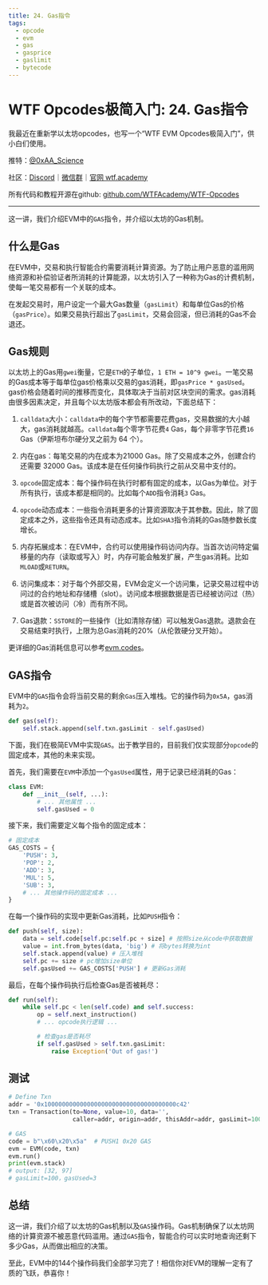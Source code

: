 ```yaml
---
title: 24. Gas指令
tags:
  - opcode
  - evm
  - gas
  - gasprice
  - gaslimit
  - bytecode
---
```

# WTF Opcodes极简入门: 24. Gas指令

我最近在重新学以太坊opcodes，也写一个“WTF EVM Opcodes极简入门”，供小白们使用。

推特：[@0xAA_Science](https://twitter.com/0xAA_Science)

社区：[Discord](https://discord.gg/5akcruXrsk)｜[微信群](https://docs.google.com/forms/d/e/1FAIpQLSe4KGT8Sh6sJ7hedQRuIYirOoZK_85miz3dw7vA1-YjodgJ-A/viewform?usp=sf_link)｜[官网 wtf.academy](https://wtf.academy)

所有代码和教程开源在github: [github.com/WTFAcademy/WTF-Opcodes](https://github.com/WTFAcademy/WTF-Opcodes)

-----

这一讲，我们介绍EVM中的`GAS`指令，并介绍以太坊的Gas机制。

## 什么是Gas

在EVM中，交易和执行智能合约需要消耗计算资源。为了防止用户恶意的滥用网络资源和补偿验证者所消耗的计算能源，以太坊引入了一种称为Gas的计费机制，使每一笔交易都有一个关联的成本。

在发起交易时，用户设定一个最大Gas数量（`gasLimit`）和每单位Gas的价格（`gasPrice`）。如果交易执行超出了`gasLimit`，交易会回滚，但已消耗的Gas不会退还。

## Gas规则

以太坊上的Gas用`gwei`衡量，它是`ETH`的子单位，`1 ETH = 10^9 gwei`。一笔交易的Gas成本等于每单位gas价格乘以交易的gas消耗，即`gasPrice * gasUsed`。gas价格会随着时间的推移而变化，具体取决于当前对区块空间的需求。gas消耗由很多因素决定，并且每个以太坊版本都会有所改动，下面总结下：

1. `calldata`大小：`calldata`中的每个字节都需要花费gas，交易数据的大小越大，gas消耗就越高。`calldata`每个零字节花费`4` Gas，每个非零字节花费`16` Gas（伊斯坦布尔硬分叉之前为 64 个）。

2. 内在gas：每笔交易的内在成本为21000 Gas。除了交易成本之外，创建合约还需要 32000 Gas。该成本是在任何操作码执行之前从交易中支付的。

3. `opcode`固定成本：每个操作码在执行时都有固定的成本，以Gas为单位。对于所有执行，该成本都是相同的。比如每个`ADD`指令消耗`3` Gas。

4. `opcode`动态成本：一些指令消耗更多的计算资源取决于其参数。因此，除了固定成本之外，这些指令还具有动态成本。比如`SHA3`指令消耗的Gas随参数长度增长。

5. 内存拓展成本：在EVM中，合约可以使用操作码访问内存。当首次访问特定偏移量的内存（读取或写入）时，内存可能会触发扩展，产生gas消耗。比如`MLOAD`或`RETURN`。

6. 访问集成本：对于每个外部交易，EVM会定义一个访问集，记录交易过程中访问过的合约地址和存储槽（slot）。访问成本根据数据是否已经被访问过（热）或是首次被访问（冷）而有所不同。

7. Gas退款：`SSTORE`的一些操作（比如清除存储）可以触发Gas退款。退款会在交易结束时执行，上限为总Gas消耗的20%（从伦敦硬分叉开始）。

更详细的Gas消耗信息可以参考[evm.codes](https://www.evm.codes/)。

## GAS指令

EVM中的`GAS`指令会将当前交易的剩余`Gas`压入堆栈。它的操作码为`0x5A`，gas消耗为`2`。

```python
def gas(self):
    self.stack.append(self.txn.gasLimit - self.gasUsed)
```

下面，我们在极简EVM中实现`GAS`。出于教学目的，目前我们仅实现部分`opcode`的固定成本，其他的未来实现。

首先，我们需要在`EVM`中添加一个`gasUsed`属性，用于记录已经消耗的Gas：

```python
class EVM:
    def __init__(self, ...):
        # ... 其他属性 ...
        self.gasUsed = 0

```

接下来，我们需要定义每个指令的固定成本：

```python
# 固定成本
GAS_COSTS = {
    'PUSH': 3,
    'POP': 2,
    'ADD': 3,
    'MUL': 5,
    'SUB': 3,
    # ... 其他操作码的固定成本 ...
}
```


在每一个操作码的实现中更新Gas消耗，比如`PUSH`指令：
```python
def push(self, size):
    data = self.code[self.pc:self.pc + size] # 按照size从code中获取数据
    value = int.from_bytes(data, 'big') # 将bytes转换为int
    self.stack.append(value) # 压入堆栈
    self.pc += size # pc增加size单位
    self.gasUsed += GAS_COSTS['PUSH'] # 更新Gas消耗
```

最后，在每个操作码执行后检查Gas是否被耗尽：

```python
def run(self):
    while self.pc < len(self.code) and self.success:
        op = self.next_instruction()
        # ... opcode执行逻辑 ...

        # 检查gas是否耗尽
        if self.gasUsed > self.txn.gasLimit:
            raise Exception('Out of gas!')
```

## 测试

```python
# Define Txn
addr = '0x1000000000000000000000000000000000000c42'
txn = Transaction(to=None, value=10, data='', 
                  caller=addr, origin=addr, thisAddr=addr, gasLimit=100, gasPrice=1)

# GAS 
code = b"\x60\x20\x5a"  # PUSH1 0x20 GAS
evm = EVM(code, txn)
evm.run()
print(evm.stack)
# output: [32, 97] 
# gasLimit=100，gasUsed=3
```

## 总结

这一讲，我们介绍了以太坊的Gas机制以及`GAS`操作码。Gas机制确保了以太坊网络的计算资源不被恶意代码滥用。通过`GAS`指令，智能合约可以实时地查询还剩下多少Gas，从而做出相应的决策。

至此，EVM中的144个操作码我们全部学习完了！相信你对EVM的理解一定有了质的飞跃，恭喜你！